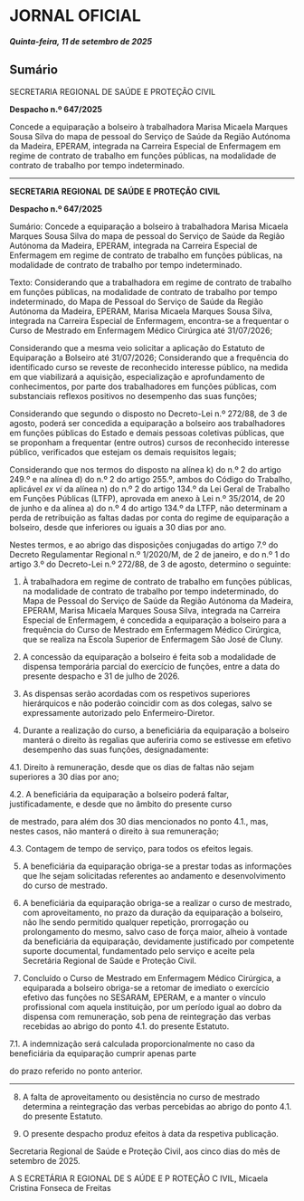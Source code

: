 # JORNAL OFICIAL

##### Quinta-feira, 11 de setembro de 2025

## **Sumário**

SECRETARIA REGIONAL DE SAÚDE E PROTEÇÃO CIVIL

**Despacho n.º 647/2025**

Concede a equiparação a bolseiro à trabalhadora Marisa Micaela Marques Sousa
Silva do mapa de pessoal do Serviço de Saúde da Região Autónoma da Madeira,
EPERAM, integrada na Carreira Especial de Enfermagem em regime de contrato de
trabalho em funções públicas, na modalidade de contrato de trabalho por tempo
indeterminado.




---

**SECRETARIA** **REGIONAL** **DE** **SAÚDE** **E** **PROTEÇÃO** **CIVIL**


**Despacho n.º 647/2025**


Sumário:
Concede a equiparação a bolseiro à trabalhadora Marisa Micaela Marques Sousa Silva do mapa de pessoal do Serviço de Saúde da
Região Autónoma da Madeira, EPERAM, integrada na Carreira Especial de Enfermagem em regime de contrato de trabalho em funções
públicas, na modalidade de contrato de trabalho por tempo indeterminado.

Texto:
Considerando que a trabalhadora em regime de contrato de trabalho em funções públicas, na modalidade de contrato de
trabalho por tempo indeterminado, do Mapa de Pessoal do Serviço de Saúde da Região Autónoma da Madeira, EPERAM,
Marisa Micaela Marques Sousa Silva, integrada na Carreira Especial de Enfermagem, encontra-se a frequentar o Curso de
Mestrado em Enfermagem Médico Cirúrgica até 31/07/2026;

Considerando que a mesma veio solicitar a aplicação do Estatuto de Equiparação a Bolseiro até 31/07/2026;
Considerando que a frequência do identificado curso se reveste de reconhecido interesse público, na medida em que
viabilizará a aquisição, especialização e aprofundamento de conhecimentos, por parte dos trabalhadores em funções públicas,
com substanciais reflexos positivos no desempenho das suas funções;

Considerando que segundo o disposto no Decreto-Lei n.º 272/88, de 3 de agosto, poderá ser concedida a equiparação a
bolseiro aos trabalhadores em funções públicas do Estado e demais pessoas coletivas públicas, que se proponham a frequentar
(entre outros) cursos de reconhecido interesse público, verificados que estejam os demais requisitos legais;

Considerando que nos termos do disposto na alínea k) do n.º 2 do artigo 249.º e na alínea d) do n.º 2 do artigo 255.º, ambos
do Código do Trabalho, aplicável _ex vi_ da alínea n) do n.º 2 do artigo 134.º da Lei Geral de Trabalho em Funções Públicas
(LTFP), aprovada em anexo à Lei n.º 35/2014, de 20 de junho e da alínea a) do n.º 4 do artigo 134.º da LTFP, não
determinam a perda de retribuição as faltas dadas por conta do regime de equiparação a bolseiro, desde que inferiores ou
iguais a 30 dias por ano.

Nestes termos, e ao abrigo das disposições conjugadas do artigo 7.º do Decreto Regulamentar Regional n.º 1/2020/M, de 2
de janeiro, e do n.º 1 do artigo 3.º do Decreto-Lei n.º 272/88, de 3 de agosto, determino o seguinte:


1. À trabalhadora em regime de contrato de trabalho em funções públicas, na modalidade de contrato de trabalho por
tempo indeterminado, do Mapa de Pessoal do Serviço de Saúde da Região Autónoma da Madeira, EPERAM, Marisa
Micaela Marques Sousa Silva, integrada na Carreira Especial de Enfermagem, é concedida a equiparação a bolseiro
para a frequência do Curso de Mestrado em Enfermagem Médico Cirúrgica, que se realiza na Escola Superior de
Enfermagem São José de Cluny.

2. A concessão da equiparação a bolseiro é feita sob a modalidade de dispensa temporária parcial do exercício de
funções, entre a data do presente despacho e 31 de julho de 2026.

3. As dispensas serão acordadas com os respetivos superiores hierárquicos e não poderão coincidir com as dos colegas,
salvo se expressamente autorizado pelo Enfermeiro-Diretor.

4. Durante a realização do curso, a beneficiária da equiparação a bolseiro manterá o direito às regalias que auferiria
como se estivesse em efetivo desempenho das suas funções, designadamente:


4.1. Direito à remuneração, desde que os dias de faltas não sejam superiores a 30 dias por ano;

4.2. A beneficiária da equiparação a bolseiro poderá faltar, justificadamente, e desde que no âmbito do presente curso

de mestrado, para além dos 30 dias mencionados no ponto 4.1., mas, nestes casos, não manterá o direito à sua
remuneração;

4.3. Contagem de tempo de serviço, para todos os efeitos legais.

5. A beneficiária da equiparação obriga-se a prestar todas as informações que lhe sejam solicitadas referentes ao
andamento e desenvolvimento do curso de mestrado.

6. A beneficiária da equiparação obriga-se a realizar o curso de mestrado, com aproveitamento, no prazo da duração da
equiparação a bolseiro, não lhe sendo permitido qualquer repetição, prorrogação ou prolongamento do mesmo, salvo
caso de força maior, alheio à vontade da beneficiária da equiparação, devidamente justificado por competente suporte
documental, fundamentado pelo serviço e aceite pela Secretária Regional de Saúde e Proteção Civil.

7. Concluído o Curso de Mestrado em Enfermagem Médico Cirúrgica, a equiparada a bolseiro obriga-se a retomar de
imediato o exercício efetivo das funções no SESARAM, EPERAM, e a manter o vínculo profissional com aquela
instituição, por um período igual ao dobro da dispensa com remuneração, sob pena de reintegração das verbas
recebidas ao abrigo do ponto 4.1. do presente Estatuto.


7.1. A indemnização será calculada proporcionalmente no caso da beneficiária da equiparação cumprir apenas parte

do prazo referido no ponto anterior.




---

8. A falta de aproveitamento ou desistência no curso de mestrado determina a reintegração das verbas percebidas ao
abrigo do ponto 4.1. do presente Estatuto.

9. O presente despacho produz efeitos à data da respetiva publicação.

Secretaria Regional de Saúde e Proteção Civil, aos cinco dias do mês de setembro de 2025.

A S ECRETÁRIA R EGIONAL DE S AÚDE E P ROTEÇÃO C IVIL, Micaela Cristina Fonseca de Freitas

